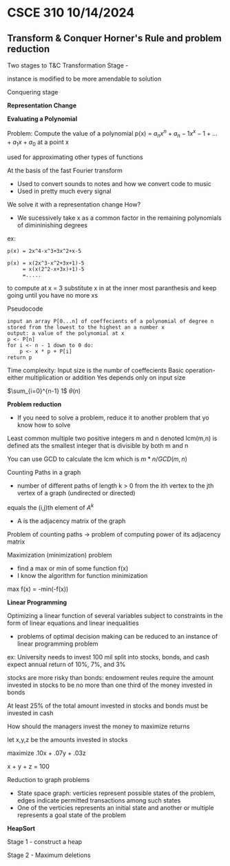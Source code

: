 CSCE 310 10/14/2024 
=========

Transform & Conquer Horner's Rule and problem reduction
--

Two stages to T&C 
Transformation Stage - 

instance is modified to be more amendable to solution

Conquering stage 

__Representation Change__

__Evaluating a Polynomial__

Problem: Compute the value of a polynomial p(x) = $a_nx^n + a_n-1x^x-1 + ... + a_1x+a_0$
at a point x

used for approximating other types of functions

At the basis of the fast Fourier transform
- Used to convert sounds to notes and how we convert code to music
- Used in pretty much every signal 

We solve it with a representation change
How?
- We sucessively take x as a common factor in the remaining polynomials of dimininishing degrees

ex:

    p(x) = 2x^4-x^3+3x^2+x-5

    p(x) = x(2x^3-x^2+3x+1)-5
         = x(x(2^2-x+3x)+1)-5
         =.....
to compute at x = 3 substitute x in at the inner most paranthesis and keep going until you have no more xs

Pseudocode

    input an array P[0...n] of coeffecients of a polynomial of degree n stored from the lowest to the highest an a number x
    output: a value of the polynomial at x
    p <- P[n]
    for i <- n - 1 down to 0 do:
        p <- x * p + P[i]
    return p

Time complexity:
Input size is the numbr of coeffecients 
Basic operation- either multiplication or addition
Yes depends only on input size

$\sum_{i=0}^{n-1} 1$ $\theta(n)$

__Problem reduction__

- If you need to solve a problem, reduce it to another problem that yo know how to solve

Least common multiple
two positive integers m and n denoted lcm(m,n) is defined ats the smallest integer that is divisible by both m and n


You can use GCD to calculate the lcm which is ${m * n }/ {GCD(m,n)}$


Counting Paths in a graph 
- number of different paths of length k > 0 from the ith vertex to the jth vertex of a graph (undirected or directed)

equals the (i,j)th element of $A^k$
-  A is the adjacency matrix of the graph

Problem of counting paths $\rightarrow$ problem of computing power of its adjacency matrix

Maximization (minimization) problem
- find a max or min of some function f(x)
- I know the algorithm for function minimization 

max f(x) = -min(-f(x))

__Linear Programming__

Optimizing a linear function of several variables subject to constraints in the form of linear equations and linear inequalities
- problems of optimal decision making can be reduced to an instance of linear programming problem

ex: University needs to invest 100 mil split into stocks, bonds, and cash
expect annual return of 10%, 7%, and 3%

stocks are more risky than bonds: endowment reules require the amount invested in stocks to be no more than one third of the money invested in bonds

At least 25% of the total amount invested in stocks and bonds must be invested in cash

How should the managers invest the money to maximize returns 

let x,y,z be the amounts invested in stocks

maximize .10x + .07y + .03z

x + y + z = 100

Reduction to graph problems
- State space graph: verticies represent possible states of the problem, edges indicate permitted transactions among such states
- One of the verticies represents an initial state and another or multiple represents a goal state of the problem


__HeapSort__ 

Stage 1 - construct a heap

Stage 2 - Maximum deletions

